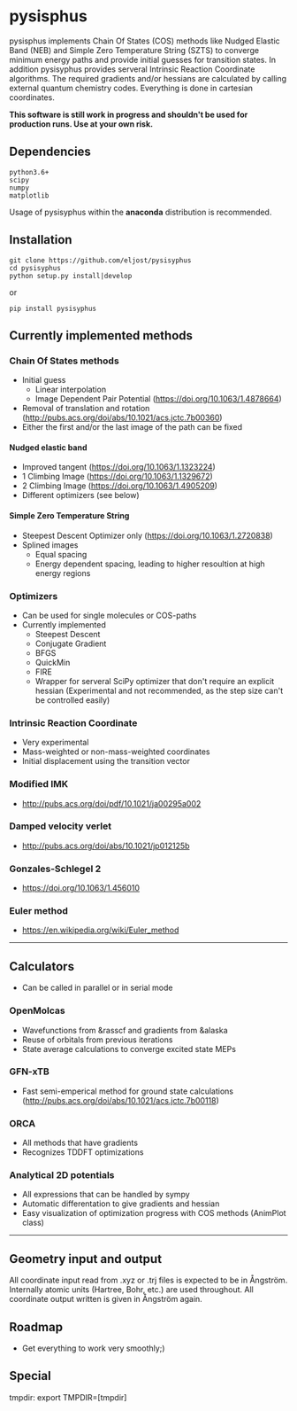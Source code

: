 # pysisphus
pysisphus implements Chain Of States (COS) methods like Nudged Elastic Band (NEB) and Simple Zero Temperature String (SZTS) to converge minimum energy paths and provide initial guesses for transition states. In addition pysisyphus provides serveral Intrinsic Reaction Coordinate algorithms. The required gradients and/or hessians are calculated by calling external quantum chemistry codes. Everything is done in cartesian coordinates.

**This software is still work in progress and shouldn't be used for production runs. Use at your own risk.**

## Dependencies

	python3.6+
	scipy
	numpy
	matplotlib
	
Usage of pysisyphus within the **anaconda** distribution is recommended.

## Installation

	git clone https://github.com/eljost/pysisyphus
	cd pysisyphus
	python setup.py install|develop
	
or

	pip install pysisyphus
	

## Currently implemented methods
### Chain Of States methods
* Initial guess
    * Linear interpolation
    * Image Dependent Pair Potential (https://doi.org/10.1063/1.4878664)
* Removal of translation and rotation (http://pubs.acs.org/doi/abs/10.1021/acs.jctc.7b00360)
* Either the first and/or the last image of the path can be fixed

#### Nudged elastic band
* Improved tangent (https://doi.org/10.1063/1.1323224)
* 1 Climbing Image (https://doi.org/10.1063/1.1329672)
* 2 Climbing Image (https://doi.org/10.1063/1.4905209)
* Different optimizers (see below)

#### Simple Zero Temperature String
* Steepest Descent Optimizer only (https://doi.org/10.1063/1.2720838)
* Splined images
    * Equal spacing
    * Energy dependent spacing, leading to higher resoultion at high energy regions

### Optimizers
* Can be used for single molecules or COS-paths
* Currently implemented
    * Steepest Descent
    * Conjugate Gradient
    * BFGS
    * QuickMin
    * FIRE
    * Wrapper for serveral SciPy optimizer that don't require an explicit hessian (Experimental and not recommended, as the step size can't be controlled easily)

### Intrinsic Reaction Coordinate
* Very experimental
* Mass-weighted or non-mass-weighted coordinates
* Initial displacement using the transition vector
### Modified IMK
* http://pubs.acs.org/doi/pdf/10.1021/ja00295a002
### Damped velocity verlet
* http://pubs.acs.org/doi/abs/10.1021/jp012125b
### Gonzales-Schlegel 2
* https://doi.org/10.1063/1.456010
### Euler method
* https://en.wikipedia.org/wiki/Euler_method

---

## Calculators
* Can be called in parallel or in serial mode
### OpenMolcas
* Wavefunctions from &rasscf and gradients from &alaska
* Reuse of orbitals from previous iterations
* State average calculations to converge excited state MEPs 

### GFN-xTB
* Fast semi-emperical method for ground state calculations (http://pubs.acs.org/doi/abs/10.1021/acs.jctc.7b00118)

### ORCA
* All methods that have gradients
* Recognizes TDDFT optimizations

### Analytical 2D potentials
* All expressions that can be handled by sympy
* Automatic differentation to give gradients and hessian
* Easy visualization of optimization progress with COS methods (AnimPlot class)
---
## Geometry input and output
All coordinate input read from .xyz or .trj files is expected to be in Ångström. Internally atomic units (Hartree, Bohr, etc.) are used throughout. All coordinate output written is given in Ångström again.

## Roadmap
* Get everything to work very smoothly;)

## Special 

tmpdir:
export TMPDIR=[tmpdir]
